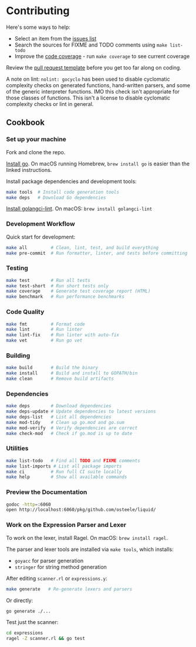 # Contributing

Here's some ways to help:

* Select an item from the [issues list](https://github.com/osteele/liquid/issues)
* Search the sources for FIXME and TODO comments using `make list-todo`
* Improve the [code coverage](https://coveralls.io/github/osteele/liquid?branch=master) - run `make coverage` to see current coverage

Review the [pull request template](https://github.com/osteele/liquid/blob/master/.github/PULL_REQUEST_TEMPLATE.md) before you get too far along on coding.

A note on lint: `nolint: gocyclo` has been used to disable cyclomatic complexity checks on generated functions, hand-written parsers, and some of the generic interpreter functions. IMO this check isn't appropriate for those classes of functions. This isn't a license to disable cyclomatic complexity checks or lint in general.

## Cookbook

### Set up your machine

Fork and clone the repo.

[Install go](https://golang.org/doc/install#install). On macOS running Homebrew, `brew install go` is easier than the linked instructions.

Install package dependencies and development tools:

```bash
make tools  # Install code generation tools
make deps   # Download Go dependencies
```

[Install golangci-lint](https://golangci-lint.run/usage/install/#local-installation).
On macOS: `brew install golangci-lint`

### Development Workflow

Quick start for development:

```bash
make all         # Clean, lint, test, and build everything
make pre-commit  # Run formatter, linter, and tests before committing
```

### Testing

```bash
make test        # Run all tests
make test-short  # Run short tests only
make coverage    # Generate test coverage report (HTML)
make benchmark   # Run performance benchmarks
```

### Code Quality

```bash
make fmt         # Format code
make lint        # Run linter
make lint-fix    # Run linter with auto-fix
make vet         # Run go vet
```

### Building

```bash
make build       # Build the binary
make install     # Build and install to GOPATH/bin
make clean       # Remove build artifacts
```

### Dependencies

```bash
make deps        # Download dependencies
make deps-update # Update dependencies to latest versions
make deps-list   # List all dependencies
make mod-tidy    # Clean up go.mod and go.sum
make mod-verify  # Verify dependencies are correct
make check-mod   # Check if go.mod is up to date
```

### Utilities

```bash
make list-todo   # Find all TODO and FIXME comments
make list-imports # List all package imports
make ci          # Run full CI suite locally
make help        # Show all available commands
```

### Preview the Documentation

```bash
godoc -http=:6060
open http://localhost:6060/pkg/github.com/osteele/liquid/
```

### Work on the Expression Parser and Lexer

To work on the lexer, install Ragel. On macOS: `brew install ragel`.

The parser and lexer tools are installed via `make tools`, which installs:
- `goyacc` for parser generation
- `stringer` for string method generation

After editing `scanner.rl` or `expressions.y`:

```bash
make generate   # Re-generate lexers and parsers
```

Or directly:

```bash
go generate ./...
```

Test just the scanner:

```bash
cd expressions
ragel -Z scanner.rl && go test
```
